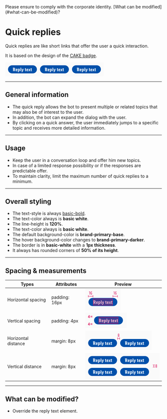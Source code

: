 <AlertInfo alertHeadline="Modifiable">
Please ensure to comply with the corporate identity. [What can be modified](#what-can-be-modified)?
</AlertInfo>

# Quick replies

Quick replies are like short links that offer the user a quick interaction.

It is based on the design of the [CAKE badge](../../../../Web/Design/Components/Badge/Badge.md).

![Quick Replies](assets/examples/quick-replies@1x.png)

---

## General information

- The quick reply allows the bot to present multiple or related topics that may also be of interest to the user.
- In addition, the bot can expand the dialog with the user.
- By clicking on a quick answer, the user immediately jumps to a specific topic and receives more detailed information.

---

## Usage

- Keep the user in a conversation loop and offer him new topics.
- In case of a limited response possibility or if the responses are predictable offer.
- To maintain clarity, limit the maximum number of quick replies to a minimum.

---

## Overall styling

- The text-style is always [basic-bold](../../../../Web/Design/General/Typography/Typography.md#basic-bold).
- The text-color always is **basic white**.
- The line-height is **120%**.
- The text-color always is **basic white**.
- The default background-color is **brand-primary-base**.
- The hover background-color changes to **brand-primary-darker**.
- The border is in **basic-white** with a **1px thickness**.
- It always has rounded corners of **50% of its height**.

---

## Spacing & measurements

| Types | Attributes | Preview |
|---|---|---|
| Horizontal spacing | padding: 16px | ![horizontal-spacing](assets/measurements/horizontal-spacing@1x.png) |
| Vertical spacing | padding: 4px | ![vertical-spacing](assets/measurements/vertical-spacing@1x.png) |
| Horizontal distance | margin: 8px | ![distance](assets/measurements/horizontal-distance@1x.png) |
| Vertical distance | margin: 8px | ![distance](assets/measurements/vertical-distance@1x.png) |

---

## What can be modified?

- Override the reply text element.
